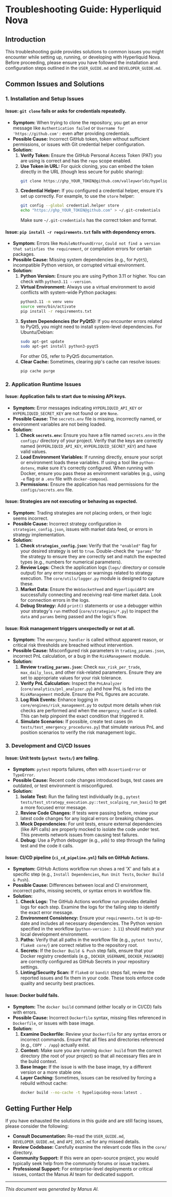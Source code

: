
# Troubleshooting Guide: Hyperliquid Nova

## Introduction

This troubleshooting guide provides solutions to common issues you might encounter while setting up, running, or developing with Hyperliquid Nova. Before proceeding, please ensure you have followed the installation and configuration steps outlined in the `USER_GUIDE.md` and `DEVELOPER_GUIDE.md`.

## Common Issues and Solutions

### 1. Installation and Setup Issues

#### Issue: `git clone` fails or asks for credentials repeatedly.

*   **Symptom:** When trying to clone the repository, you get an error message like `Authentication failed` or `Username for 'https://github.com':` even after providing credentials.
*   **Possible Cause:** Incorrect GitHub token, token without sufficient permissions, or issues with Git credential helper configuration.
*   **Solution:**
    1.  **Verify Token:** Ensure the GitHub Personal Access Token (PAT) you are using is correct and has the `repo` scope enabled.
    2.  **Use Token in URL:** For quick cloning, you can embed the token directly in the URL (though less secure for public sharing):
        ```bash
        git clone https://ghp_YOUR_TOKEN@github.com/valleyworldz/hypeliquidOG.git
        ```
    3.  **Credential Helper:** If you configured a credential helper, ensure it's set up correctly. For example, to use the `store` helper:
        ```bash
        git config --global credential.helper store
        echo "https://ghp_YOUR_TOKEN@github.com" > ~/.git-credentials
        ```
        Make sure `~/.git-credentials` has the correct token and format.

#### Issue: `pip install -r requirements.txt` fails with dependency errors.

*   **Symptom:** Errors like `ModuleNotFoundError`, `Could not find a version that satisfies the requirement`, or compilation errors for certain packages.
*   **Possible Cause:** Missing system dependencies (e.g., for `PyQt5`), incompatible Python version, or corrupted virtual environment.
*   **Solution:**
    1.  **Python Version:** Ensure you are using Python 3.11 or higher. You can check with `python3.11 --version`.
    2.  **Virtual Environment:** Always use a virtual environment to avoid conflicts with system-wide Python packages:
        ```bash
        python3.11 -m venv venv
        source venv/bin/activate
        pip install -r requirements.txt
        ```
    3.  **System Dependencies (for PyQt5):** If you encounter errors related to PyQt5, you might need to install system-level dependencies. For Ubuntu/Debian:
        ```bash
        sudo apt-get update
        sudo apt-get install python3-pyqt5
        ```
        For other OS, refer to PyQt5 documentation.
    4.  **Clear Cache:** Sometimes, clearing pip's cache can resolve issues:
        ```bash
        pip cache purge
        ```

### 2. Application Runtime Issues

#### Issue: Application fails to start due to missing API keys.

*   **Symptom:** Error messages indicating `HYPERLIQUID_API_KEY` or `HYPERLIQUID_SECRET_KEY` are not found or are `None`.
*   **Possible Cause:** The `secrets.env` file is missing, incorrectly named, or environment variables are not being loaded.
*   **Solution:**
    1.  **Check `secrets.env`:** Ensure you have a file named `secrets.env` in the `configs/` directory of your project. Verify that the keys are correctly named (`HYPERLIQUID_API_KEY`, `HYPERLIQUID_SECRET_KEY`) and have valid values.
    2.  **Load Environment Variables:** If running directly, ensure your script or environment loads these variables. If using a tool like `python-dotenv`, make sure it's correctly configured. When running with Docker, ensure you pass these as environment variables (e.g., using `-e` flag or a `.env` file with `docker-compose`).
    3.  **Permissions:** Ensure the application has read permissions for the `configs/secrets.env` file.

#### Issue: Strategies are not executing or behaving as expected.

*   **Symptom:** Trading strategies are not placing orders, or their logic seems incorrect.
*   **Possible Cause:** Incorrect strategy configuration in `strategies_config.json`, issues with market data feed, or errors in strategy implementation.
*   **Solution:**
    1.  **Check `strategies_config.json`:** Verify that the `"enabled"` flag for your desired strategy is set to `true`. Double-check the `"params"` for the strategy to ensure they are correctly set and match the expected types (e.g., numbers for numerical parameters).
    2.  **Review Logs:** Check the application logs (`logs/` directory or console output) for any error messages or warnings related to strategy execution. The `core/utils/logger.py` module is designed to capture these.
    3.  **Market Data:** Ensure the `WebSocketFeed` and `HyperliquidAPI` are successfully connecting and receiving real-time market data. Look for connection errors in the logs.
    4.  **Debug Strategy:** Add `print()` statements or use a debugger within your strategy's `run` method (`core/strategies/*.py`) to inspect the `data` and `params` being passed and the logic's flow.

#### Issue: Risk management triggers unexpectedly or not at all.

*   **Symptom:** The `emergency_handler` is called without apparent reason, or critical risk thresholds are breached without intervention.
*   **Possible Cause:** Misconfigured risk parameters in `trading_params.json`, incorrect PnL calculation, or a bug in the `RiskManagement` module.
*   **Solution:**
    1.  **Review `trading_params.json`:** Check `max_risk_per_trade`, `max_daily_loss`, and other risk-related parameters. Ensure they are set to appropriate values for your risk tolerance.
    2.  **Verify PnL Calculation:** Inspect the `PnLAnalyzer` (`core/analytics/pnl_analyzer.py`) and how PnL is fed into the `RiskManagement` module. Ensure the PnL figures are accurate.
    3.  **Log Risk Events:** Enhance logging in `core/engines/risk_management.py` to output more details when risk checks are performed and when the `emergency_handler` is called. This can help pinpoint the exact condition that triggered it.
    4.  **Simulate Scenarios:** If possible, create test cases (in `tests/test_emergency_procedures.py`) that simulate various PnL and position scenarios to verify the risk management logic.

### 3. Development and CI/CD Issues

#### Issue: Unit tests (`pytest tests/`) are failing.

*   **Symptom:** `pytest` reports failures, often with `AssertionError` or `TypeError`.
*   **Possible Cause:** Recent code changes introduced bugs, test cases are outdated, or test environment is misconfigured.
*   **Solution:**
    1.  **Isolate Test:** Run the failing test individually (e.g., `pytest tests/test_strategy_execution.py::test_scalping_run_basic`) to get a more focused error message.
    2.  **Review Code Changes:** If tests were passing before, review your latest code changes for any logical errors or breaking changes.
    3.  **Mock Dependencies:** For unit tests, ensure external dependencies (like API calls) are properly mocked to isolate the code under test. This prevents network issues from causing test failures.
    4.  **Debug:** Use a Python debugger (e.g., `pdb`) to step through the failing test and the code it calls.

#### Issue: CI/CD pipeline (`ci_cd_pipeline.yml`) fails on GitHub Actions.

*   **Symptom:** GitHub Actions workflow run shows a red 'X' and fails at a specific step (e.g., `Install Dependencies`, `Run Unit Tests`, `Docker Build & Push`).
*   **Possible Cause:** Differences between local and CI environment, incorrect paths, missing secrets, or syntax errors in workflow file.
*   **Solution:**
    1.  **Check Logs:** The GitHub Actions workflow run provides detailed logs for each step. Examine the logs for the failing step to identify the exact error message.
    2.  **Environment Consistency:** Ensure your `requirements.txt` is up-to-date and includes all necessary dependencies. The Python version specified in the workflow (`python-version: 3.11`) should match your local development environment.
    3.  **Paths:** Verify that all paths in the workflow file (e.g., `pytest tests/`, `flake8 core/`) are correct relative to the repository root.
    4.  **Secrets:** If the `Docker Build & Push` step fails, ensure that your Docker registry credentials (e.g., `DOCKER_USERNAME`, `DOCKER_PASSWORD`) are correctly configured as GitHub Secrets in your repository settings.
    5.  **Linting/Security Scan:** If `flake8` or `bandit` steps fail, review the reported issues and fix them in your code. These tools enforce code quality and security best practices.

#### Issue: Docker build fails.

*   **Symptom:** The `docker build` command (either locally or in CI/CD) fails with errors.
*   **Possible Cause:** Incorrect `Dockerfile` syntax, missing files referenced in `Dockerfile`, or issues with base image.
*   **Solution:**
    1.  **Examine Dockerfile:** Review your `Dockerfile` for any syntax errors or incorrect commands. Ensure that all files and directories referenced (e.g., `COPY . /app`) actually exist.
    2.  **Context:** Make sure you are running `docker build` from the correct directory (the root of your project) so that all necessary files are in the build context.
    3.  **Base Image:** If the issue is with the base image, try a different version or a more stable one.
    4.  **Layer Caching:** Sometimes, issues can be resolved by forcing a rebuild without cache:
        ```bash
        docker build --no-cache -t hypeliquidog-nova:latest .
        ```

## Getting Further Help

If you have exhausted the solutions in this guide and are still facing issues, please consider the following:

*   **Consult Documentation:** Re-read the `USER_GUIDE.md`, `DEVELOPER_GUIDE.md`, and `API_DOCS.md` for any missed details.
*   **Review Codebase:** Carefully examine the relevant code files in the `core/` directory.
*   **Community Support:** If this were an open-source project, you would typically seek help from the community forums or issue trackers.
*   **Professional Support:** For enterprise-level deployments or critical issues, contact the Manus AI team for dedicated support.

---

*This document was generated by Manus AI.*

